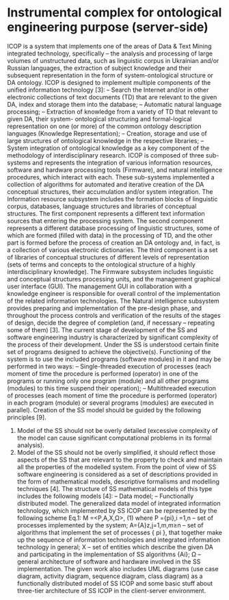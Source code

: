 # Instrumental complex for ontological engineering purpose (server-side)
ICOP is a system that implements one of the areas of Data & Text Mining integrated technology, specifically – the analysis and processing of large volumes of unstructured data, such as linguistic corpus in Ukrainian and/or Russian languages, the extraction of subject knowledge and their subsequent representation in the form of system-ontological structure or DA ontology. ICOP is designed to implement multiple components of the unified information technology [3]:
 – Search the Internet and/or in other electronic collections of text documents (TD) that are relevant to the given DA, index and storage them into the database;
 – Automatic natural language processing;
 – Extraction of knowledge from a variety of TD that relevant to given DA, their system- ontological structuring and formal-logical representation on one (or more) of the common ontology description languages (Knowledge
Representation);
 – Creation, storage and use of large structures of
ontological knowledge in the respective libraries;
 – System integration of ontological knowledge as a key component of the methodology of
interdisciplinary research.
ICOP is composed of three sub-systems and
represents the integration of various information resources, software and hardware processing tools (Firmware), and natural intelligence procedures, which interact with each. These sub-systems implemented a collection of algorithms for automated
and iterative creation of the DA conceptual structures, their accumulation and/or system integration.
The Information resource subsystem includes the formation blocks of linguistic corpus, databases, language structures and libraries of conceptual structures. The first component represents a different text information sources that entering the processing system. The second component represents a different database processing of linguistic structures, some of which are formed (filled with data) in the processing of TD, and the other part is formed before the process of creation an DA ontology and, in fact, is a collection of various electronic dictionaries. The third component is a set of libraries of conceptual structures of different levels of representation (sets of terms and concepts to the ontological structure of a highly interdisciplinary knowledge).
The Firmware subsystem includes linguistic and conceptual structures processing units, and the management graphical user interface (GUI). The management GUI in collaboration with a knowledge engineer is responsible for overall control of the implementation of the related information technologies.
The Natural intelligence subsystem provides preparing and implementation of the pre-design phase, and throughout the process controls and verification of the results of the stages of design, decide the degree of completion (and, if necessary – repeating some of them) [3].
The current stage of development of the SS and software engineering industry is characterized by significant complexity of the process of their development. Under the SS is understood certain finite set of programs designed to achieve the objective(s). Functioning of the system is to use the included programs (software modules) in it and may be performed in two ways:
 – Single-threaded execution of processes (each moment of time the procedure is performed (operator) in one of the programs or running only one program (module) and all other programs (modules) to this time suspend their operation);
 – Multithreaded execution of processes (each moment of time the procedure is performed (operator) in each program (module) or several programs (modules) are executed in parallel).
Creation of the SS model should be guided by the following principles [9].
  1. Model of the SS should not be overly detailed (excessive complexity of the model can cause significant computational problems in its formal analysis).
  2. Model of the SS should not be overly simplified, it should reflect those aspects of the SS that are relevant to the property to check and maintain all the properties of the modelled system.
From the point of view of SS software engineering is considered as a set of descriptions provided in the form of mathematical models, descriptive formalisms and modelling techniques [4].
The structure of SS mathematical models of this type includes the following models [4]:
 – Data model;
 – Functionally distributed model.
The generalized data model of integrated
information technology, which implemented by SS ICOP can be represented by the following scheme Eq.1:
         M =<P,A,X,Ω>, (1)
         where
         P ={pi},i =1,n – set of processes implemented by the system;
A={A}z,j=1,m,m≥n – set of algorithms
that implement the set of processes { pi }, that
together make up the sequence of information technologies and integrated information technology in general;
X – set of entities which describe the given DA and participating in the implementation of SS
algorithms {Ai};
Ω – general architecture of software and hardware involved in the SS implementation.
The given work also includes UML diagrams (use case diagram, activity diagram, sequence diagram, class diagram) as a functionally distributed model of SS ICOP and some basic stuff about three-tier architecture of SS ICOP in the client-server environment.
